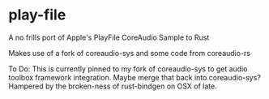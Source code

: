 # play-file
A no frills port of Apple's PlayFile CoreAudio Sample to Rust

Makes use of a fork of coreaudio-sys and some code from coreaudio-rs

To Do: This is currently pinned to my fork of coreaudio-sys to get audio toolbox framework integration. Maybe merge that
back into coreaudio-sys? Hampered by the broken-ness of rust-bindgen on OSX of late.
